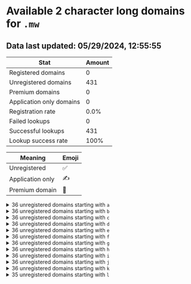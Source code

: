# Available 2 character long domains for `.mw`

## Data last updated: 05/29/2024, 12:55:55

|Stat|Amount|
|--|--|
|Registered domains|0|
|Unregistered domains|431|
|Premium domains|0|
|Application only domains|0|
|Registration rate|0.0%|
|Failed lookups|0|
|Successful lookups|431|
|Lookup success rate|100%|


|Meaning|Emoji|
|--|--|
|Unregistered|:white_check_mark:|
|Application only|:writing_hand:|
|Premium domain|:gem:|

<details>
<summary>36 unregistered domains starting with <bold><code>a</code></bold></summary>

|Type|Domain|
|--|--|
|:white_check_mark:|`a0.mw`|
|:white_check_mark:|`a1.mw`|
|:white_check_mark:|`a2.mw`|
|:white_check_mark:|`a3.mw`|
|:white_check_mark:|`a4.mw`|
|:white_check_mark:|`a5.mw`|
|:white_check_mark:|`a6.mw`|
|:white_check_mark:|`a7.mw`|
|:white_check_mark:|`a8.mw`|
|:white_check_mark:|`a9.mw`|
|:white_check_mark:|`aa.mw`|
|:white_check_mark:|`ab.mw`|
|:white_check_mark:|`ac.mw`|
|:white_check_mark:|`ad.mw`|
|:white_check_mark:|`ae.mw`|
|:white_check_mark:|`af.mw`|
|:white_check_mark:|`ag.mw`|
|:white_check_mark:|`ah.mw`|
|:white_check_mark:|`ai.mw`|
|:white_check_mark:|`aj.mw`|
|:white_check_mark:|`ak.mw`|
|:white_check_mark:|`al.mw`|
|:white_check_mark:|`am.mw`|
|:white_check_mark:|`an.mw`|
|:white_check_mark:|`ao.mw`|
|:white_check_mark:|`ap.mw`|
|:white_check_mark:|`aq.mw`|
|:white_check_mark:|`ar.mw`|
|:white_check_mark:|`as.mw`|
|:white_check_mark:|`at.mw`|
|:white_check_mark:|`au.mw`|
|:white_check_mark:|`av.mw`|
|:white_check_mark:|`aw.mw`|
|:white_check_mark:|`ax.mw`|
|:white_check_mark:|`ay.mw`|
|:white_check_mark:|`az.mw`|
</details>
<details>
<summary>36 unregistered domains starting with <bold><code>b</code></bold></summary>

|Type|Domain|
|--|--|
|:white_check_mark:|`b0.mw`|
|:white_check_mark:|`b1.mw`|
|:white_check_mark:|`b2.mw`|
|:white_check_mark:|`b3.mw`|
|:white_check_mark:|`b4.mw`|
|:white_check_mark:|`b5.mw`|
|:white_check_mark:|`b6.mw`|
|:white_check_mark:|`b7.mw`|
|:white_check_mark:|`b8.mw`|
|:white_check_mark:|`b9.mw`|
|:white_check_mark:|`ba.mw`|
|:white_check_mark:|`bb.mw`|
|:white_check_mark:|`bc.mw`|
|:white_check_mark:|`bd.mw`|
|:white_check_mark:|`be.mw`|
|:white_check_mark:|`bf.mw`|
|:white_check_mark:|`bg.mw`|
|:white_check_mark:|`bh.mw`|
|:white_check_mark:|`bi.mw`|
|:white_check_mark:|`bj.mw`|
|:white_check_mark:|`bk.mw`|
|:white_check_mark:|`bl.mw`|
|:white_check_mark:|`bm.mw`|
|:white_check_mark:|`bn.mw`|
|:white_check_mark:|`bo.mw`|
|:white_check_mark:|`bp.mw`|
|:white_check_mark:|`bq.mw`|
|:white_check_mark:|`br.mw`|
|:white_check_mark:|`bs.mw`|
|:white_check_mark:|`bt.mw`|
|:white_check_mark:|`bu.mw`|
|:white_check_mark:|`bv.mw`|
|:white_check_mark:|`bw.mw`|
|:white_check_mark:|`bx.mw`|
|:white_check_mark:|`by.mw`|
|:white_check_mark:|`bz.mw`|
</details>
<details>
<summary>36 unregistered domains starting with <bold><code>c</code></bold></summary>

|Type|Domain|
|--|--|
|:white_check_mark:|`c0.mw`|
|:white_check_mark:|`c1.mw`|
|:white_check_mark:|`c2.mw`|
|:white_check_mark:|`c3.mw`|
|:white_check_mark:|`c4.mw`|
|:white_check_mark:|`c5.mw`|
|:white_check_mark:|`c6.mw`|
|:white_check_mark:|`c7.mw`|
|:white_check_mark:|`c8.mw`|
|:white_check_mark:|`c9.mw`|
|:white_check_mark:|`ca.mw`|
|:white_check_mark:|`cb.mw`|
|:white_check_mark:|`cc.mw`|
|:white_check_mark:|`cd.mw`|
|:white_check_mark:|`ce.mw`|
|:white_check_mark:|`cf.mw`|
|:white_check_mark:|`cg.mw`|
|:white_check_mark:|`ch.mw`|
|:white_check_mark:|`ci.mw`|
|:white_check_mark:|`cj.mw`|
|:white_check_mark:|`ck.mw`|
|:white_check_mark:|`cl.mw`|
|:white_check_mark:|`cm.mw`|
|:white_check_mark:|`cn.mw`|
|:white_check_mark:|`co.mw`|
|:white_check_mark:|`cp.mw`|
|:white_check_mark:|`cq.mw`|
|:white_check_mark:|`cr.mw`|
|:white_check_mark:|`cs.mw`|
|:white_check_mark:|`ct.mw`|
|:white_check_mark:|`cu.mw`|
|:white_check_mark:|`cv.mw`|
|:white_check_mark:|`cw.mw`|
|:white_check_mark:|`cx.mw`|
|:white_check_mark:|`cy.mw`|
|:white_check_mark:|`cz.mw`|
</details>
<details>
<summary>36 unregistered domains starting with <bold><code>d</code></bold></summary>

|Type|Domain|
|--|--|
|:white_check_mark:|`d0.mw`|
|:white_check_mark:|`d1.mw`|
|:white_check_mark:|`d2.mw`|
|:white_check_mark:|`d3.mw`|
|:white_check_mark:|`d4.mw`|
|:white_check_mark:|`d5.mw`|
|:white_check_mark:|`d6.mw`|
|:white_check_mark:|`d7.mw`|
|:white_check_mark:|`d8.mw`|
|:white_check_mark:|`d9.mw`|
|:white_check_mark:|`da.mw`|
|:white_check_mark:|`db.mw`|
|:white_check_mark:|`dc.mw`|
|:white_check_mark:|`dd.mw`|
|:white_check_mark:|`de.mw`|
|:white_check_mark:|`df.mw`|
|:white_check_mark:|`dg.mw`|
|:white_check_mark:|`dh.mw`|
|:white_check_mark:|`di.mw`|
|:white_check_mark:|`dj.mw`|
|:white_check_mark:|`dk.mw`|
|:white_check_mark:|`dl.mw`|
|:white_check_mark:|`dm.mw`|
|:white_check_mark:|`dn.mw`|
|:white_check_mark:|`do.mw`|
|:white_check_mark:|`dp.mw`|
|:white_check_mark:|`dq.mw`|
|:white_check_mark:|`dr.mw`|
|:white_check_mark:|`ds.mw`|
|:white_check_mark:|`dt.mw`|
|:white_check_mark:|`du.mw`|
|:white_check_mark:|`dv.mw`|
|:white_check_mark:|`dw.mw`|
|:white_check_mark:|`dx.mw`|
|:white_check_mark:|`dy.mw`|
|:white_check_mark:|`dz.mw`|
</details>
<details>
<summary>36 unregistered domains starting with <bold><code>e</code></bold></summary>

|Type|Domain|
|--|--|
|:white_check_mark:|`e0.mw`|
|:white_check_mark:|`e1.mw`|
|:white_check_mark:|`e2.mw`|
|:white_check_mark:|`e3.mw`|
|:white_check_mark:|`e4.mw`|
|:white_check_mark:|`e5.mw`|
|:white_check_mark:|`e6.mw`|
|:white_check_mark:|`e7.mw`|
|:white_check_mark:|`e8.mw`|
|:white_check_mark:|`e9.mw`|
|:white_check_mark:|`ea.mw`|
|:white_check_mark:|`eb.mw`|
|:white_check_mark:|`ec.mw`|
|:white_check_mark:|`ed.mw`|
|:white_check_mark:|`ee.mw`|
|:white_check_mark:|`ef.mw`|
|:white_check_mark:|`eg.mw`|
|:white_check_mark:|`eh.mw`|
|:white_check_mark:|`ei.mw`|
|:white_check_mark:|`ej.mw`|
|:white_check_mark:|`ek.mw`|
|:white_check_mark:|`el.mw`|
|:white_check_mark:|`em.mw`|
|:white_check_mark:|`en.mw`|
|:white_check_mark:|`eo.mw`|
|:white_check_mark:|`ep.mw`|
|:white_check_mark:|`eq.mw`|
|:white_check_mark:|`er.mw`|
|:white_check_mark:|`es.mw`|
|:white_check_mark:|`et.mw`|
|:white_check_mark:|`eu.mw`|
|:white_check_mark:|`ev.mw`|
|:white_check_mark:|`ew.mw`|
|:white_check_mark:|`ex.mw`|
|:white_check_mark:|`ey.mw`|
|:white_check_mark:|`ez.mw`|
</details>
<details>
<summary>36 unregistered domains starting with <bold><code>f</code></bold></summary>

|Type|Domain|
|--|--|
|:white_check_mark:|`f0.mw`|
|:white_check_mark:|`f1.mw`|
|:white_check_mark:|`f2.mw`|
|:white_check_mark:|`f3.mw`|
|:white_check_mark:|`f4.mw`|
|:white_check_mark:|`f5.mw`|
|:white_check_mark:|`f6.mw`|
|:white_check_mark:|`f7.mw`|
|:white_check_mark:|`f8.mw`|
|:white_check_mark:|`f9.mw`|
|:white_check_mark:|`fa.mw`|
|:white_check_mark:|`fb.mw`|
|:white_check_mark:|`fc.mw`|
|:white_check_mark:|`fd.mw`|
|:white_check_mark:|`fe.mw`|
|:white_check_mark:|`ff.mw`|
|:white_check_mark:|`fg.mw`|
|:white_check_mark:|`fh.mw`|
|:white_check_mark:|`fi.mw`|
|:white_check_mark:|`fj.mw`|
|:white_check_mark:|`fk.mw`|
|:white_check_mark:|`fl.mw`|
|:white_check_mark:|`fm.mw`|
|:white_check_mark:|`fn.mw`|
|:white_check_mark:|`fo.mw`|
|:white_check_mark:|`fp.mw`|
|:white_check_mark:|`fq.mw`|
|:white_check_mark:|`fr.mw`|
|:white_check_mark:|`fs.mw`|
|:white_check_mark:|`ft.mw`|
|:white_check_mark:|`fu.mw`|
|:white_check_mark:|`fv.mw`|
|:white_check_mark:|`fw.mw`|
|:white_check_mark:|`fx.mw`|
|:white_check_mark:|`fy.mw`|
|:white_check_mark:|`fz.mw`|
</details>
<details>
<summary>36 unregistered domains starting with <bold><code>g</code></bold></summary>

|Type|Domain|
|--|--|
|:white_check_mark:|`g0.mw`|
|:white_check_mark:|`g1.mw`|
|:white_check_mark:|`g2.mw`|
|:white_check_mark:|`g3.mw`|
|:white_check_mark:|`g4.mw`|
|:white_check_mark:|`g5.mw`|
|:white_check_mark:|`g6.mw`|
|:white_check_mark:|`g7.mw`|
|:white_check_mark:|`g8.mw`|
|:white_check_mark:|`g9.mw`|
|:white_check_mark:|`ga.mw`|
|:white_check_mark:|`gb.mw`|
|:white_check_mark:|`gc.mw`|
|:white_check_mark:|`gd.mw`|
|:white_check_mark:|`ge.mw`|
|:white_check_mark:|`gf.mw`|
|:white_check_mark:|`gg.mw`|
|:white_check_mark:|`gh.mw`|
|:white_check_mark:|`gi.mw`|
|:white_check_mark:|`gj.mw`|
|:white_check_mark:|`gk.mw`|
|:white_check_mark:|`gl.mw`|
|:white_check_mark:|`gm.mw`|
|:white_check_mark:|`gn.mw`|
|:white_check_mark:|`go.mw`|
|:white_check_mark:|`gp.mw`|
|:white_check_mark:|`gq.mw`|
|:white_check_mark:|`gr.mw`|
|:white_check_mark:|`gs.mw`|
|:white_check_mark:|`gt.mw`|
|:white_check_mark:|`gu.mw`|
|:white_check_mark:|`gv.mw`|
|:white_check_mark:|`gw.mw`|
|:white_check_mark:|`gx.mw`|
|:white_check_mark:|`gy.mw`|
|:white_check_mark:|`gz.mw`|
</details>
<details>
<summary>36 unregistered domains starting with <bold><code>h</code></bold></summary>

|Type|Domain|
|--|--|
|:white_check_mark:|`h0.mw`|
|:white_check_mark:|`h1.mw`|
|:white_check_mark:|`h2.mw`|
|:white_check_mark:|`h3.mw`|
|:white_check_mark:|`h4.mw`|
|:white_check_mark:|`h5.mw`|
|:white_check_mark:|`h6.mw`|
|:white_check_mark:|`h7.mw`|
|:white_check_mark:|`h8.mw`|
|:white_check_mark:|`h9.mw`|
|:white_check_mark:|`ha.mw`|
|:white_check_mark:|`hb.mw`|
|:white_check_mark:|`hc.mw`|
|:white_check_mark:|`hd.mw`|
|:white_check_mark:|`he.mw`|
|:white_check_mark:|`hf.mw`|
|:white_check_mark:|`hg.mw`|
|:white_check_mark:|`hh.mw`|
|:white_check_mark:|`hi.mw`|
|:white_check_mark:|`hj.mw`|
|:white_check_mark:|`hk.mw`|
|:white_check_mark:|`hl.mw`|
|:white_check_mark:|`hm.mw`|
|:white_check_mark:|`hn.mw`|
|:white_check_mark:|`ho.mw`|
|:white_check_mark:|`hp.mw`|
|:white_check_mark:|`hq.mw`|
|:white_check_mark:|`hr.mw`|
|:white_check_mark:|`hs.mw`|
|:white_check_mark:|`ht.mw`|
|:white_check_mark:|`hu.mw`|
|:white_check_mark:|`hv.mw`|
|:white_check_mark:|`hw.mw`|
|:white_check_mark:|`hx.mw`|
|:white_check_mark:|`hy.mw`|
|:white_check_mark:|`hz.mw`|
</details>
<details>
<summary>36 unregistered domains starting with <bold><code>i</code></bold></summary>

|Type|Domain|
|--|--|
|:white_check_mark:|`i0.mw`|
|:white_check_mark:|`i1.mw`|
|:white_check_mark:|`i2.mw`|
|:white_check_mark:|`i3.mw`|
|:white_check_mark:|`i4.mw`|
|:white_check_mark:|`i5.mw`|
|:white_check_mark:|`i6.mw`|
|:white_check_mark:|`i7.mw`|
|:white_check_mark:|`i8.mw`|
|:white_check_mark:|`i9.mw`|
|:white_check_mark:|`ia.mw`|
|:white_check_mark:|`ib.mw`|
|:white_check_mark:|`ic.mw`|
|:white_check_mark:|`id.mw`|
|:white_check_mark:|`ie.mw`|
|:white_check_mark:|`if.mw`|
|:white_check_mark:|`ig.mw`|
|:white_check_mark:|`ih.mw`|
|:white_check_mark:|`ii.mw`|
|:white_check_mark:|`ij.mw`|
|:white_check_mark:|`ik.mw`|
|:white_check_mark:|`il.mw`|
|:white_check_mark:|`im.mw`|
|:white_check_mark:|`in.mw`|
|:white_check_mark:|`io.mw`|
|:white_check_mark:|`ip.mw`|
|:white_check_mark:|`iq.mw`|
|:white_check_mark:|`ir.mw`|
|:white_check_mark:|`is.mw`|
|:white_check_mark:|`it.mw`|
|:white_check_mark:|`iu.mw`|
|:white_check_mark:|`iv.mw`|
|:white_check_mark:|`iw.mw`|
|:white_check_mark:|`ix.mw`|
|:white_check_mark:|`iy.mw`|
|:white_check_mark:|`iz.mw`|
</details>
<details>
<summary>36 unregistered domains starting with <bold><code>j</code></bold></summary>

|Type|Domain|
|--|--|
|:white_check_mark:|`j0.mw`|
|:white_check_mark:|`j1.mw`|
|:white_check_mark:|`j2.mw`|
|:white_check_mark:|`j3.mw`|
|:white_check_mark:|`j4.mw`|
|:white_check_mark:|`j5.mw`|
|:white_check_mark:|`j6.mw`|
|:white_check_mark:|`j7.mw`|
|:white_check_mark:|`j8.mw`|
|:white_check_mark:|`j9.mw`|
|:white_check_mark:|`ja.mw`|
|:white_check_mark:|`jb.mw`|
|:white_check_mark:|`jc.mw`|
|:white_check_mark:|`jd.mw`|
|:white_check_mark:|`je.mw`|
|:white_check_mark:|`jf.mw`|
|:white_check_mark:|`jg.mw`|
|:white_check_mark:|`jh.mw`|
|:white_check_mark:|`ji.mw`|
|:white_check_mark:|`jj.mw`|
|:white_check_mark:|`jk.mw`|
|:white_check_mark:|`jl.mw`|
|:white_check_mark:|`jm.mw`|
|:white_check_mark:|`jn.mw`|
|:white_check_mark:|`jo.mw`|
|:white_check_mark:|`jp.mw`|
|:white_check_mark:|`jq.mw`|
|:white_check_mark:|`jr.mw`|
|:white_check_mark:|`js.mw`|
|:white_check_mark:|`jt.mw`|
|:white_check_mark:|`ju.mw`|
|:white_check_mark:|`jv.mw`|
|:white_check_mark:|`jw.mw`|
|:white_check_mark:|`jx.mw`|
|:white_check_mark:|`jy.mw`|
|:white_check_mark:|`jz.mw`|
</details>
<details>
<summary>36 unregistered domains starting with <bold><code>k</code></bold></summary>

|Type|Domain|
|--|--|
|:white_check_mark:|`k0.mw`|
|:white_check_mark:|`k1.mw`|
|:white_check_mark:|`k2.mw`|
|:white_check_mark:|`k3.mw`|
|:white_check_mark:|`k4.mw`|
|:white_check_mark:|`k5.mw`|
|:white_check_mark:|`k6.mw`|
|:white_check_mark:|`k7.mw`|
|:white_check_mark:|`k8.mw`|
|:white_check_mark:|`k9.mw`|
|:white_check_mark:|`ka.mw`|
|:white_check_mark:|`kb.mw`|
|:white_check_mark:|`kc.mw`|
|:white_check_mark:|`kd.mw`|
|:white_check_mark:|`ke.mw`|
|:white_check_mark:|`kf.mw`|
|:white_check_mark:|`kg.mw`|
|:white_check_mark:|`kh.mw`|
|:white_check_mark:|`ki.mw`|
|:white_check_mark:|`kj.mw`|
|:white_check_mark:|`kk.mw`|
|:white_check_mark:|`kl.mw`|
|:white_check_mark:|`km.mw`|
|:white_check_mark:|`kn.mw`|
|:white_check_mark:|`ko.mw`|
|:white_check_mark:|`kp.mw`|
|:white_check_mark:|`kq.mw`|
|:white_check_mark:|`kr.mw`|
|:white_check_mark:|`ks.mw`|
|:white_check_mark:|`kt.mw`|
|:white_check_mark:|`ku.mw`|
|:white_check_mark:|`kv.mw`|
|:white_check_mark:|`kw.mw`|
|:white_check_mark:|`kx.mw`|
|:white_check_mark:|`ky.mw`|
|:white_check_mark:|`kz.mw`|
</details>
<details>
<summary>35 unregistered domains starting with <bold><code>l</code></bold></summary>

|Type|Domain|
|--|--|
|:white_check_mark:|`l0.mw`|
|:white_check_mark:|`l1.mw`|
|:white_check_mark:|`l2.mw`|
|:white_check_mark:|`l3.mw`|
|:white_check_mark:|`l4.mw`|
|:white_check_mark:|`l5.mw`|
|:white_check_mark:|`l6.mw`|
|:white_check_mark:|`l7.mw`|
|:white_check_mark:|`l8.mw`|
|:white_check_mark:|`la.mw`|
|:white_check_mark:|`lb.mw`|
|:white_check_mark:|`lc.mw`|
|:white_check_mark:|`ld.mw`|
|:white_check_mark:|`le.mw`|
|:white_check_mark:|`lf.mw`|
|:white_check_mark:|`lg.mw`|
|:white_check_mark:|`lh.mw`|
|:white_check_mark:|`li.mw`|
|:white_check_mark:|`lj.mw`|
|:white_check_mark:|`lk.mw`|
|:white_check_mark:|`ll.mw`|
|:white_check_mark:|`lm.mw`|
|:white_check_mark:|`ln.mw`|
|:white_check_mark:|`lo.mw`|
|:white_check_mark:|`lp.mw`|
|:white_check_mark:|`lq.mw`|
|:white_check_mark:|`lr.mw`|
|:white_check_mark:|`ls.mw`|
|:white_check_mark:|`lt.mw`|
|:white_check_mark:|`lu.mw`|
|:white_check_mark:|`lv.mw`|
|:white_check_mark:|`lw.mw`|
|:white_check_mark:|`lx.mw`|
|:white_check_mark:|`ly.mw`|
|:white_check_mark:|`lz.mw`|
</details>